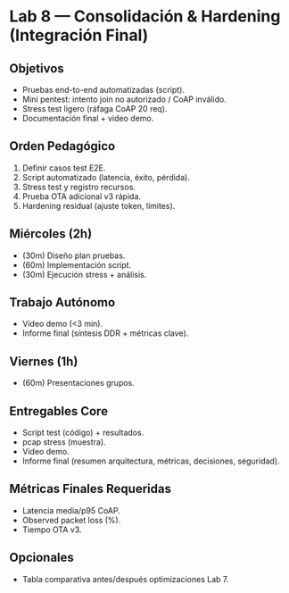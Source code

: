 # Lab 8 — Consolidación & Hardening (Integración Final)

## Objetivos
- Pruebas end-to-end automatizadas (script).
- Mini pentest: intento join no autorizado / CoAP inválido.
- Stress test ligero (ráfaga CoAP 20 req). 
- Documentación final + video demo.

## Orden Pedagógico
1. Definir casos test E2E.
2. Script automatizado (latencia, éxito, pérdida).
3. Stress test y registro recursos.
4. Prueba OTA adicional v3 rápida.
5. Hardening residual (ajuste token, límites).

## Miércoles (2h)
- (30m) Diseño plan pruebas.
- (60m) Implementación script.
- (30m) Ejecución stress + análisis.

## Trabajo Autónomo
- Video demo (<3 min).
- Informe final (síntesis DDR + métricas clave).

## Viernes (1h)
- (60m) Presentaciones grupos.

## Entregables Core
- Script test (código) + resultados.
- pcap stress (muestra).
- Video demo.
- Informe final (resumen arquitectura, métricas, decisiones, seguridad).

## Métricas Finales Requeridas
- Latencia media/p95 CoAP.
- Observed packet loss (%).
- Tiempo OTA v3.

## Opcionales
- Tabla comparativa antes/después optimizaciones Lab 7.